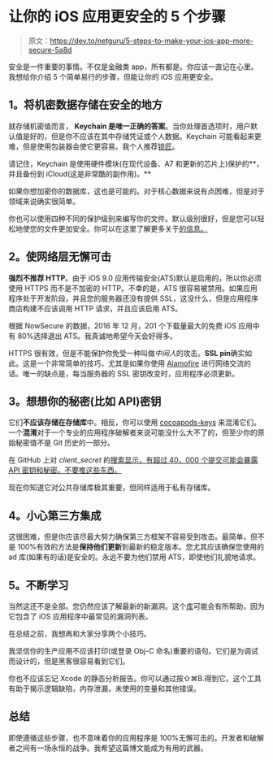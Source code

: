 # 让你的 iOS 应用更安全的 5 个步骤

> 原文：<https://dev.to/netguru/5-steps-to-make-your-ios-app-more-secure-5a8d>

安全是一件重要的事情。不仅是金融类 app，所有都是。你应该一直记在心里。我想给你介绍 5 个简单易行的步骤，但能让你的 iOS 应用更安全。

## 1。将机密数据存储在安全的地方

就存储机密值而言， **Keychain 是唯一正确的答案**。当你处理首选项时，用户默认值是好的，但是你不应该在其中存储凭证或个人数据。Keychain 可能看起来更难，但是使用包装器会使它更容易。我个人推荐[锁匠](https://github.com/matthewpalmer/Locksmith)。

请记住，Keychain 是使用硬件模块(在现代设备、A7 和更新的芯片上)保护的**，并且备份到 iCloud(这是非常酷的副作用)。**

如果你想加密你的数据库，这也是可能的。对于核心数据来说有点困难，但是对于领域来说确实很简单。

你也可以使用四种不同的保护级别来编写你的文件。默认级别很好，但是您可以轻松地使您的文件更加安全。你可以在这里了解更多关于[的信息。](https://developer.apple.com/documentation/uikit/core_app/protecting_the_user_s_privacy/encrypting_your_app_s_files)

## 2。使网络层无懈可击

**强烈不推荐 HTTP**。由于 iOS 9.0 应用传输安全(ATS)默认是启用的，所以你必须使用 HTTPS 而不是不加密的 HTTP。不幸的是，ATS 很容易被禁用。如果应用程序处于开发阶段，并且您的服务器还没有提供 SSL，这没什么，但是应用程序商店构建不应该调用 HTTP 请求，并且应该启用 ATS。

根据 NowSecure 的数据，2016 年 12 月，201 个下载量最大的免费 iOS 应用中有 80%选择退出 ATS。我真诚地希望今天会好得多。

HTTPS 很有效，但是不能保护你免受一种叫做*中间人*的攻击。**SSL pin**确实如此。这是一个非常简单的技巧，尤其是如果你使用 [Alamofire](https://github.com/Alamofire/Alamofire/blob/master/Documentation/AdvancedUsage.md#security) 进行网络交流的话。唯一的缺点是，每当服务器的 SSL 密钥改变时，应用程序必须更新。

## 3。想想你的秘密(比如 API)密钥

它们**不应该存储在存储库**中。相反，你可以使用 [cocoapods-keys](https://github.com/orta/cocoapods-keys) 来混淆它们。一个**混淆**对于一个专业的应用程序破解者来说可能没什么大不了的，但至少你的原始秘密值不是 Git 历史的一部分。

在 GitHub 上对 *client_secret* 的[搜索显示，有超过 40，000 个提交可能会暴露 API 密钥和秘密。不要推这些东西。](https://github.com/search?q=client_secret&type=Commits)

现在你知道它对公共存储库极其重要，但同样适用于私有存储库。

## 4。小心第三方集成

这很困难，但是你应该尽最大努力确保第三方框架不容易受到攻击。最简单，但不是 100%有效的方法是**保持他们更新**到最新的稳定版本。您尤其应该确保您使用的 ad 库(如果有的话)是安全的。永远不要为他们禁用 ATS，即使他们礼貌地请求。

## 5。不断学习

当然这还不是全部。您仍然应该了解最新的新漏洞。这个[库](https://github.com/felixgr/secure-ios-app-dev)可能会有所帮助，因为它包含了 iOS 应用程序中最常见的漏洞列表。

在总结之前，我想再和大家分享两个小技巧。

我坚信你的生产应用不应该打印(或登录 Obj-C 命名)重要的语句。它们是为调试而设计的，但是黑客很容易看到它们。

你也不应该忘记 Xcode 的静态分析报告。你可以通过按⇧⌘B.得到它。这个工具有助于揭示逻辑缺陷，内存泄漏，未使用的变量和其他错误。

## 总结

即使遵循这些步骤，也不意味着你的应用程序是 100%无懈可击的。开发者和破解者之间有一场永恒的战争。我希望这篇博文能成为有用的武器。